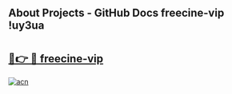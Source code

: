 ## About Projects - GitHub Docs freecine-vip !uy3ua

# <h2><a href="https://andorid.site?title=freecine-vip&ref=14PRO">🔗👉 🔴 freecine-vip</a></h2>

[![acn](https://github.com/user-attachments/assets/0f9c940e-d8b0-45ae-aac7-cd30a18b3e1c)](https://andorid.site?title=freecine-vip&ref=14PRO)

